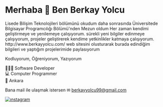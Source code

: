 <h1>Merhaba 👋 Ben Berkay Yolcu</h1>

<p>Lisede Bilişim Teknolojileri bölümünü okudum daha sonrasında Üniversitede Bilgisayar Programcılığı Bölümü'nden Mezun oldum Her zaman kendimi geliştirmeye ve yenilemeye çalışıyorum. sürekli yeni bilgiler edinmeye çalışıyorum, projeler geliştirerek kendime yetkinlikler katmaya çalışıyorum. http://www.berkayyolcu.com/ 
web sitesini olusturarak burada edindiğim bilgileri ve yaptığım projelerimide paylasıyorum </p>


Kodluyorum, Öğreniyorum, Yazıyorum


👨🏻‍💻 Software Developer  </br>
💻 Computer Programmer                       
📌 Ankara </br>


Bana mail ile ulaşmak istersen ✉ berkayyolcu99@gmail.com


<a href="https://www.instagram.com/yazilimyolcusu0/" style="width:50px; height:50px; ">![ınstagram](https://user-images.githubusercontent.com/56292568/197898421-56294c35-7fac-465d-93d8-bdbf4e2eea62.png)</a>


